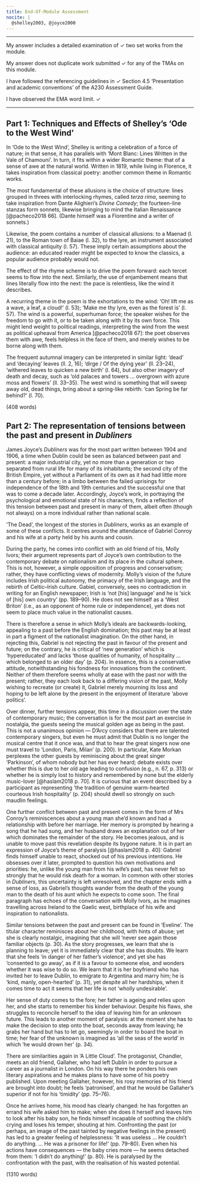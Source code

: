 ```yaml
---
title: End-Of-Module Assessment
nocite: |
  @shelley2003, @joyce2000
---
```


--------------------------------------------------------- ---
My answer includes a detailed examination of                ✓
two set works from the module.

My answer does not duplicate work submitted                 ✓
for any of the TMAs on this module.

I have followed the referencing guidelines in               ✓
Section 4.5 ‘Presentation and academic 
conventions’ of the A230 Assessment Guide. 

I have observed the EMA word limit.                         ✓
---------------------------------------------------------- ---

## Part 1: Techniques and Effects of Shelley’s ‘Ode to the West Wind’

<!--
1	
O, wild West Wind, thou breath of Autumn’s being,	
Thou, from whose unseen presence the leaves dead	
Are driven, like ghosts from an enchanter fleeing,	
 	
Yellow, and black, and pale, and hectic red,	
Pestilence-stricken multitudes: O, thou,	5
Who chariotest to their dark wintry bed	
 	
The wingèd seeds, where they lie cold and low,	
Each like a corpse within its grave, until	
Thine azure sister of the Spring shall blow	
 	
Her clarion o’er the dreaming earth, and fill	
(Driving sweet buds like flocks to feed in air)	10
With living hues and odours plain and hill:	
 	
Wild Spirit, which art moving everywhere;	
Destroyer and Preserver; hear, O, hear!	
2	
Thou on whose stream, ’mid the steep sky’s commotion,	15
Loose clouds like earth’s decaying leaves are shed,	
Shook from the tangled boughs of Heaven and Ocean,	
 	
Angels of rain and lightning: there are spread	
On the blue surface of thine airy surge,	
Like the bright hair uplifted from the head	20
 	
Of some fierce Maenad, even from the dim verge	
Of the horizon to the zenith’s height,	
The locks of the approaching storm. Thou dirge	
 	
Of the dying year, to which this closing night	
Will be the dome of a vast sepulchre,	25
Vaulted with all thy congregated might	
 	
Of vapours, from whose solid atmosphere	
Black rain, and fire, and hail will burst: O, hear!	
3	
Thou who didst waken from his summer dreams	
The blue Mediterranean, where he lay,	30
Lulled by the coil of his crystalline streams,	
 	
Beside a pumice isle in Baiae’s bay,	
And saw in sleep old palaces and towers	
Quivering within the wave’s intenser day,	
 	
All overgrown with azure moss and flowers	35
So sweet, the sense faints picturing them! Thou	
For whose path the Atlantic’s level powers	
 	
Cleave themselves into chasms, while far below	
The sea-blooms and the oozy woods which wear	
The sapless foliage of the ocean, know	40
 	
Thy voice, and suddenly grow grey with fear,	
And tremble and despoil themselves: O, hear!	
4	
If I were a dead leaf thou mightest bear;	
If I were a swift cloud to fly with thee;	
A wave to pant beneath thy power, and share	45
 	
The impulse of thy strength, only less free	
Than thou, O, Uncontrollable! If even	
I were as in my boyhood, and could be	
 	
The comrade of thy wanderings over Heaven,	
As then, when to outstrip thy skiey speed	50
Scarce seemed a vision; I would ne’er have striven	
 	
As thus with thee in prayer in my sore need.	
Oh! lift me as a wave, a leaf, a cloud!	
I fall upon the thorns of life! I bleed!	
 	
A heavy weight of hours has chained and bowed	55
One too like thee: tameless, and swift, and proud.	
5	
Make me thy lyre, even as the forest is:	
What if my leaves are falling like its own!	
The tumult of thy mighty harmonies	
 	
Will take from both a deep, autumnal tone,	60
Sweet though in sadness. Be thou, Spirit fierce,	
My spirit! Be thou me, impetuous one!	
 	
Drive my dead thoughts over the universe	
Like withered leaves to quicken a new birth!	
And, by the incantation of this verse,	65
 	
Scatter, as from an unextinguished hearth	
Ashes and sparks, my words among mankind!	
Be through my lips to unawakened earth	
 	
The trumpet of a prophecy! O, wind,	
If Winter comes, can Spring be far behind?	70
-->

In ‘Ode to the West Wind’, Shelley is writing a celebration of a force of nature; in that sense, it has parallels with ‘Mont Blanc: Lines Written in the Vale of Chamouni’. In turn, it fits within a wider Romantic theme: that of a sense of awe at the natural world. Written in 1819, while living in Florence, it takes inspiration from classical poetry: another common theme in Romantic works.

The most fundamental of these allusions is the choice of structure: lines grouped in threes with interlocking rhymes, called _terza rima_, seeming to take inspiration from Dante Alighieri’s _Divine Comedy_; the fourteen-line stanzas form sonnets, likewise bringing to mind the Italian Renaissance [@pacheco2018 66]. (Dante himself was a Florentine and a writer of sonnets.)

Likewise, the poem contains a number of classical allusions: to a Maenad (l. 21), to the Roman town of Baiae (l. 32), to the lyre, an instrument associated with classical antiquity (l. 57). These imply certain assumptions about the audience: an educated reader might be expected to know the classics, a popular audience probably would not.

The effect of the rhyme scheme is to drive the poem forward: each tercet seems to flow into the next. Similarly, the use of enjambement means that lines literally flow into the next: the pace is relentless, like the wind it describes.

A recurring theme in the poem is the exhortations to the wind: ‘Oh! lift me as a wave, a leaf, a cloud!’ (l. 53); ‘Make me thy lyre, even as the forest is’ (l. 57). The wind is a powerful, superhuman force; the speaker wishes for the freedom to go with it, or to be taken along with it by its own force. This might lend weight to political readings, interpreting the wind from the west as political upheaval from  America [@pacheco2018 67]: the poet observes them with awe, feels helpless in the face of them, and merely wishes to be borne along with them.

The frequent autumnal imagery can be interpreted in similar light: ‘dead’ and ‘decaying’ leaves (ll. 2, 16); ‘dirge	/ Of the dying year’ (ll. 23–24), ‘withered leaves to quicken a new birth’ (l. 64), but also other imagery of death and decay, such as ‘old palaces and towers … overgrown with azure moss and flowers’ (ll. 33–35). The west wind is something that will sweep away old, dead things, bring about a spring-like rebirth: ‘can Spring be far behind?’ (l. 70).

(408 words)

## Part 2: The representation of tensions between the past and present in _Dubliners_

James Joyce’s _Dubliners_ was for the most part written between 1904 and 1906, a time when Dublin could be seen as balanced between past and present: a major industrial city, yet no more than a generation or two separated from rural life for many of its inhabitants; the second city of the British Empire, yet without a Parliament of its own as it had had little more than a century before; in a limbo between the failed uprisings for independence of the 18th and 19th centuries and the successful one that was to come a decade later. Accordingly, Joyce’s work, in portraying the psychological and emotional state of his characters, finds a reflection of this tension between past and present in many of them, albeit often (though not always) on a more individual rather than national scale.

‘The Dead’, the longest of the stories in _Dubliners_, works as an example of some of these conflicts. It centres around the attendance of Gabriel Conroy and his wife at a party held by his aunts and cousin.

During the party, he comes into conflict with an old friend of his, Molly Ivors; their argument represents part of Joyce’s own contribution to the contemporary debate on nationalism and its place in the cultural sphere. This is not, however, a simple opposition of progress and conservatism; rather, they have conflicting views of modernity. Molly’s vision of the future includes Irish political autonomy, the primacy of the Irish language, and the rebirth of Celtic–Irish culture. Gabiel, conversely, sees no contradiction in writing for an English newspaper; Irish is ‘not \[his] language’ and he is ‘sick of \[his] own country’ (pp. 189–90). He does not see himself as a ‘West Briton’ (i.e., as an opponent of home rule or independence), yet does not seem to place much value in the nationalist causes.

There is therefore a sense in which Molly’s ideals are backwards-looking, appealing to a past before the English domination; this past may be at least in part a figment of the nationalist imagination. On the other hand, in rejecting this, Gabriel is not rejecting the past in favour of the present and future; on the contrary, he is critical of ‘new generation’ which is ‘hypereducated’ and lacks ‘those qualities of humanity, of hospitality … which belonged to an older day’ (p. 204). In essence, this is a conservative attitude, notwithstanding his fondness for innovations from the continent. Neither of them therefore seems wholly at ease with the past nor with the present; rather, they each look back to a differing vision of the past, Molly wishing to recreate (or create) it, Gabriel merely mourning its loss and hoping to be left alone by the present in the enjoyment of literature ‘above politics’.

Over dinner, further tensions appear, this time in a discussion over the state of contemporary music; the conversation is for the most part an exercise in nostalgia, the guests seeing the musical golden age as being in the past. This is not a unanimous opinion — D’Arcy considers that there are talented contemporary singers, but even he must admit that Dublin is no longer the musical centre that it once was, and that to hear the great singers now one must travel to ‘London, Paris, Milan’ (p. 200). In particular, Kate Morkan perplexes the other guests by reminiscing about the great singer ‘Parkinson’, of whom nobody but her has ever heard; debate exists over whether this is due to her old age leading to confusion (e.g., n. 67, p. 313) or whether he is simply lost to history and remembered by none but the elderly music-lover [@haslam2018 p. 70]. It is curious that an event described by a participant as representing ‘the tradition of genuine warm-hearted courteous Irish hospitality’ (p. 204) should dwell so strongly on such maudlin feelings.

One further conflict between past and present comes in the form of Mrs Conroy’s reminiscences about a young man she’d known and had a relationship with before her marriage. Her memory is prompted by hearing a song that he had sung, and her husband draws an explanation out of her which dominates the remainder of the story. He becomes jealous, and is unable to move past this revelation despite its bygone nature. It is in part an expression of Joyce’s theme of paralysis [@haslam2018 p. 40]: Gabriel finds himself unable to react, shocked out of his previous intentions. He obsesses over it later, prompted to question his own motivations and priorities: he, unlike the young man from his wife’s past, has never felt so strongly that he would risk death for a woman. In common with other stories in _Dubliners_, this uncertainty is left unresolved, and the chapter ends with a sense of loss, as Gabriel’s thoughts wander from the death of the young man to the death of his aunt which he expects to come soon. The final paragraph has echoes of the conversation with Molly Ivors, as he imagines travelling across Ireland to the Gaelic west, birthplace of his wife and inspiration to nationalists.

Similar tensions between the past and present can be found in ‘Eveline’. The titular character reminisces about her childhood, with hints of abuse; yet she is clearly nostalgic, imagining that she will ‘never see again those familiar objects (p. 30). As the story progresses, we learn that she is planning to leave; yet it is immediately clear that she has doubts. We learn that she feels ‘in danger of her father’s violence’, and yet she has ‘consented to go away’, as if it is a favour to someone else, and wonders whether it was wise to do so. We learn that it is her boyfriend who has invited her to leave Dublin, to emigrate to Argentina and marry him; he is ‘kind, manly, open-hearted’ (p. 31), yet despite all her hardships, when it comes time to act it seems that her life is not ‘wholly undesirable’.

Her sense of duty comes to the fore; her father is ageing and relies upon her, and she starts to remember his kinder behaviour. Despite his flaws, she struggles to reconcile herself to the idea of leaving him for an unknown future. This leads to another moment of paralysis: at the moment she has to make the decision to step onto the boat, seconds away from leaving; he grabs her hand but has to let go, seemingly in order to board the boat in time; her fear of the unknown is imagined as ‘all the seas of the world’ in which ‘he would drown her’ (p. 34).

There are similarities again in ‘A Little Cloud’. The protagonist, Chandler, meets an old friend, Gallaher, who had left Dublin in order to pursue a career as a journalist in London. On his way there he ponders his own literary aspirations and he makes plans to have some of his poetry published. Upon meeting Gallaher, however, his rosy memories of his friend are brought into doubt; he feels ‘patronised’, and that he would be Gallaher’s superior if not for his ‘timidity’ (pp. 75–76).

Once he arrives home, his mood has clearly changed: he has forgotten an errand his wife asked him to make; when she does it herself and leaves him to look after his baby son, he finds himself incapable of soothing the child’s crying and loses his temper, shouting at him. Confronting the past (or perhaps, an image of the past tainted by negative feelings in the present) has led to a greater feeling of helplessness: ‘It was useless … He couldn’t do anything. … He was a prisoner for life!’ (pp. 79–80). Even when his actions have consequences — the baby cries more — he seems detached from them: ‘I didn’t do anything!’ (p. 80). He is paralysed by the confrontation with the past, with the realisation of his wasted potential.

(1310 words)
